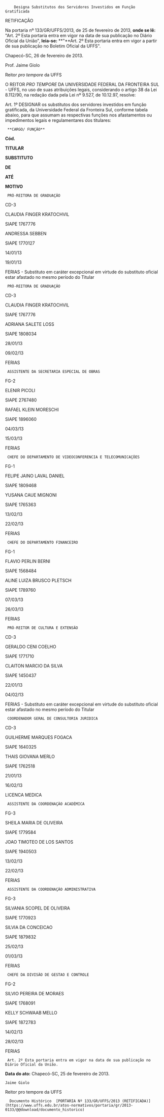         Designa Substitutos dos Servidores Investidos em Função Gratificada  

RETIFICAÇÃO

 Na portaria nº 133/GR/UFFS/2013, de 25 de fevereiro de 2013, **onde se lê:** "Art. 2º Esta portaria entra em vigor na data de sua publicação no Diário Oficial da União", **leia-se:** **"**Art. 2º Esta portaria entra em vigor a partir de sua publicação no Boletim Oficial da UFFS". 

 Chapecó-SC, 26 de fevereiro de 2013.

 Prof. Jaime Giolo

 Reitor *pro tempore* da UFFS

 O REITOR *PRO TEMPORE* DA UNIVERSIDADE FEDERAL DA FRONTEIRA SUL - UFFS, no uso de suas atribuições legais, considerando o artigo 38 da Lei 8.112/90, na redação dada pela Lei nº 9.527, de 10.12.97, resolve:

 Art. 1º DESIGNAR os substitutos dos servidores investidos em função gratificada, da Universidade Federal da Fronteira Sul, conforme tabela abaixo, para que assumam as respectivas funções nos afastamentos ou impedimentos legais e regulamentares dos titulares:

     **CARGO/ FUNÇÃO**

   **Cód.**

   **TITULAR**

   **SUBSTITUTO**

   **DE**

   **ATÉ**

   **MOTIVO**

     PRÓ-REITORA DE GRADUAÇÃO

   CD-3

   CLAUDIA FINGER KRATOCHVIL

 SIAPE 1767776

   ANDRESSA SEBBEN

 SIAPE 1770127

   14/01/13

   19/01/13

   FERIAS - Substituto em caráter excepcional em virtude do substituto oficial estar afastado no mesmo período do Titular

     PRÓ-REITORA DE GRADUAÇÃO

   CD-3

   CLAUDIA FINGER KRATOCHVIL

 SIAPE 1767776

   ADRIANA SALETE LOSS

 SIAPE 1808034

   28/01/13

   09/02/13

   FERIAS

     ASSISTENTE DA SECRETARIA ESPECIAL DE OBRAS

   FG-2

   ELENIR PICOLI

 SIAPE 2767480

   RAFAEL KLEIN MORESCHI

 SIAPE 1896060

   04/03/13

   15/03/13

   FERIAS

     CHEFE DO DEPARTAMENTO DE VIDEOCONFERENCIA E TELECOMUNICAÇÕES 

   FG-1

   FELIPE JAINO LAVAL DANIEL

 SIAPE 1809468

   YUSANA CAUE MIGNONI

 SIAPE 1765363

   13/02/13

   22/02/13

   FERIAS

     CHEFE DO DEPARTAMENTO FINANCEIRO

   FG-1

   FLAVIO PERLIN BERNI

 SIAPE 1568484

   ALINE LUIZA BRUSCO PLETSCH

 SIAPE 1789760

   07/03/13

   26/03/13

   FERIAS

     PRÓ-REITOR DE CULTURA E EXTENSÃO

   CD-3

   GERALDO CENI COELHO

 SIAPE 1771710

   CLAITON MARCIO DA SILVA

 SIAPE 1450437

   22/01/13

   04/02/13

   FERIAS - Substituto em caráter excepcional em virtude do substituto oficial estar afastado no mesmo período do Titular

     COORDENADOR GERAL DE CONSULTORIA JURIDICA

   CD-3

   GUILHERME MARQUES FOGACA

 SIAPE 1640325

   THAIS GIOVANA MERLO

 SIAPE 1762518

   21/01/13

   16/02/13

   LICENCA MEDICA

     ASSISTENTE DA COORDENAÇÃO ACADÊMICA

   FG-3

   SHEILA MARIA DE OLIVEIRA

 SIAPE 1779584

   JOAO TIMOTEO DE LOS SANTOS

 SIAPE 1940503

   13/02/13

   22/02/13

   FERIAS

     ASSISTENTE DA COORDENAÇÃO ADMINISTRATIVA 

   FG-3

   SILVANIA SCOPEL DE OLIVEIRA

 SIAPE 1770923

   SILVIA DA CONCEICAO

 SIAPE 1879832

   25/02/13

   01/03/13

   FERIAS

     CHEFE DA DIVISÃO DE GESTAO E CONTROLE

   FG-2

   SILVIO PEREIRA DE MORAES

 SIAPE 1768091

   KELLY SCHWAAB MELLO

 SIAPE 1872783

   14/02/13

   28/02/13

   FERIAS

     Art. 2º Esta portaria entra em vigor na data de sua publicação no Diário Oficial da União.

  

   **Data do ato:** Chapecó-SC, 25 de fevereiro de 2013.   
 

    Jaime Giolo   
 Reitor pro tempore da UFFS 

      Documento Histórico  [PORTARIA Nº 133/GR/UFFS/2013 (RETIFICADA)](https://www.uffs.edu.br/atos-normativos/portaria/gr/2013-0133/@@download/documento_historico)     
      